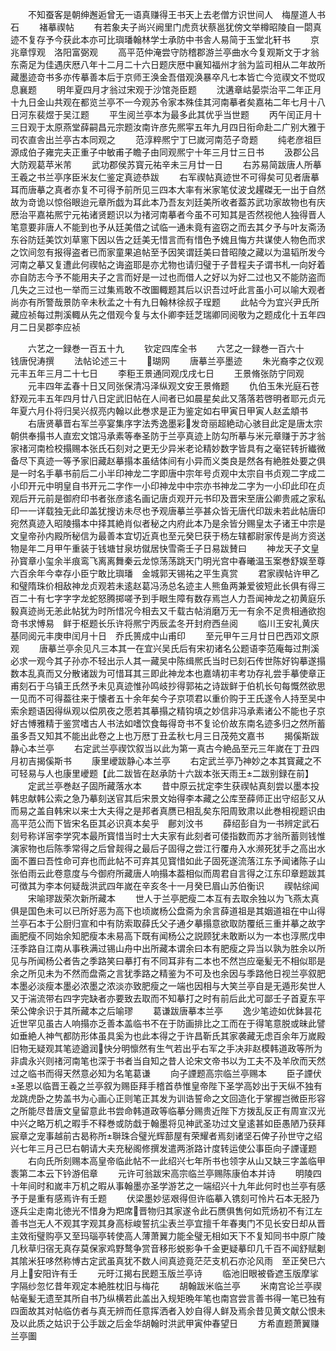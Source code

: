 <!-- { "loadSidebar": true } -->
　　不知蚕客是朝绅邂逅曾无一语真赚得王书天上去老僧方识世间人　梅屋道人书石
　　褚摹禊帖
　　有若象夫子尚兴阙里门虎贲状蔡邕犹傍文举樽昭陵自一閟真迹不复存予今获此本亦可比璵璠翰林学士承防中书舎人易简于玉堂北轩书
　　京兆章惇观　洛阳富弼观
　　高平范仲淹尝守防稽郡游兰亭曲水今复观斯文于才翁东斋足为佳遇庆厯八年十二月二十六日题庆厯中襄知福州才翁为监司相从二年故所藏墨迹竒书多亦传摹善本后于京师王涣金吾借观涣暴卒凡七本皆亡今览禊文不觉叹息襄题
　　明年夏四月才翁过宋观于沙馆尧臣题
　　沈遘章岵晏崇治平二年正月十九日金山共观在都览兰亭不一今观苏令家本殊佳其河南摹者矣嘉祐二年七月十八日河东裴煜于吴江题
　　平生阅兰亭本为最多此其优乎当世题
　　丙午闰正月十三日观于太原燕堂薛嗣昌元宗题汝南许彦先熈寜五年九月四日衔命赴二广别大雅于司农直舎出兰亭古本同观之
　　范淳粹熈宁丁巳嵗河南范子竒题
　　纯老彦祖巨源成伯子雍完夫正重子中敏甫子瞻子由同观熈宁十年三月廿三日书
　　汲郡公吕大防观葛苹米芾
　　武功郡侯苏寳元祐辛未三月廿一日
　　右苏易简跋唐人所摹王羲之书兰亭序臣米友仁鉴定真迹恭跋
　　右军禊帖真迹世不可得矣可见者唐摹耳而唐摹之真者亦复不可得予前所见三四本大率有米家笔仗波戈趯磔无一出于自然故为竒诡以惊俗眼迨元章所戯为耳此本乃吾友刘廷美所收者葢苏武功家故物也有庆厯治平嘉祐熈宁元祐诸贤题识以为禇河南摹者今虽不可知其是否然视他人独得晋人笔意要非唐人不能到也予从廷美借之试临一通未竟有盗窃之而去其夕予与叶友斋汤东谷防廷美饮刘草窻下因以告之廷美无惜言而有惜色予媿且悔方共谋使人物色而求之饮间忽有报得盗者已而家童果追帖至予因笑谓廷美曰昔昭陵之藏以为温韬所发今河南之摹又复遭此何禊帖之诲盗耶是亦尤物也请归璧于子昔程夫子谓书札一向好着亦自防志今予不能用夫子之言而好是一过也而借人之好以为好二过也又不能防盗而几失之三过也一举而三过集焉敢不改圗輙题其后以识吾过吁此言虽小可以喻大观者尚亦有所警哉景防辛未秋孟之十有九日翰林徐叔子珵题
　　此帖今为宜兴尹氏所藏应祯每过荆溪輙从先之借观今复与太仆卿李廷芝瑞卿同阅敬为之题成化十五年四月二日吴郡李应祯

　　六艺之一録巻一百五十九
　　钦定四库全书
　　六艺之一録巻一百六十　　　钱唐倪涛撰
　　法帖论述三十
　　瑚网
　　唐摹兰亭墨迹
　　朱光裔李之仪观元丰五年三月二十七日
　　李秬王景通同观戊戌七日
　　王景脩张防宁同观
　　元丰四年孟春十日又同张保清冯泽纵观文安王景脩题
　　仇伯玉朱光庭石苍舒观元丰五年四月廿八日定武旧帖在人间者已如晨星矣此又落落若啓明者耶元贞元年夏六月仆将归吴兴叔亮内翰以此巻求是正为鉴定如右甲寅日甲寅人赵孟頫书
　　右唐贤摹晋右军兰亭宴集序字法秀逸墨彩发竒丽超絶动心骇目此定是唐太宗朝供奉搨书人直宏文馆冯承素等奉圣防于兰亭真迹上防勾所摹与米元章赚于苏才翁家禇河南检校搨赐本张氏石刻对之更无少异米老论精妙数字皆具有之毫铓转折纎微备尽下真迹一等予家旧藏赵摹搨本虽结体间有小异而义类良是然各有絶胜处要之俱是一时名手摹书前后二小半印神龙二字即唐中宗年号贞观中太宗自书贞观二字成二小印开元中明皇自书开元二字作一小印神龙中中宗亦书神龙二字为一小印此印在贞观后开元前是御府印书者张彦逺名画记唐贞观开元书印及晋宋至唐公卿贵戚之家私印一一详载独无此印盖犹搜访未尽也予观唐摹兰亭甚众皆无唐代印跋未若此帖唐印宛然真迹入昭陵搨本中择其絶肖似者秘之内府此本乃是余皆分赐皇太子诸王中宗是文皇帝孙内殿所秘信为最善本宜切近真也至元癸巳获于杨左辖都尉家传是尚方资送物是年二月甲午重装于钱塘甘泉坊僦居快雪斋壬子日易跋賛曰
　　神龙天子文皇孙寳章小玺余半痕鸾飞离离舞秦云龙惊荡荡跳天门明光宫中春曦温玉案巻舒娱至尊六百余年今幸存小臣宁敢比璵璠　金城郭天锡祐之平生真赏
　　君家禊帖许甲乙和璧隋珠价相敌神龙贞观若未逺赵葛冯汤总名迹主人熊鱼两兼爱彼短此长俱有得三百二十有七字字字龙蛇怒腾掷嗟予到手眼生障有数存焉岂人力吾闻神龙之初黄庭乐毅真迹尚无恙此帖犹为时所惜况今相去又千载古帖消磨万无一有余不足贵相通欲抱竒书求愽易　鲜于枢题长乐许将熈宁丙辰孟冬开封府西亝阅
　　临川王安礼黄庆基同阅元丰庚申闰月十日　乔氏篑成中山甫印
　　至元甲午三月廿日巴西邓文原观
　　唐摹兰亭余见凡三本其一在宜兴吴氏后有宋初诸名公题语李范庵每过荆溪必求一观今其子孙亦不轻出示人其一藏吴中陈缉熈氏当时已刻石传世陈好钩摹遂搨数本乱真而又分散诸跋为可惜耳其三即此神龙本也嘉靖初丰考功存礼尝手摹使章正甫刻石于乌镇王氏然予未见真迹惟孙鸣岐抄得郭祐之诗跋鲜于伯机长句每慨然欲思一见而不可得葢往来于懐者五十余年矣今子京项君以重价购于王氏遂令人持至吴中索余题语因得纵观以偿夙夜之愿若其摹搨之精钩填之妙信非冯承素诸公不能也子京好古愽雅精于鉴赏嗜古人书法如嗜饮食每得竒书不复论价故东南名迹多归之然所蓄虽多吾又知其不能出此卷之上也万厯丁丑孟秋七月三日茂苑文嘉书
　　揭傒斯跋静心本兰亭
　　右定武兰亭禊饮叙当以此为第一真古今絶品至元三年嵗在丁丑四月初吉揭傒斯书
　　康里巙跋静心本兰亭
　　右定武兰亭乃神妙之本其寳藏之不可轻易与人也康里巙题【此二跋皆在赵承防十六跋本张天雨王二跋别録在前】
　　定武兰亭巻赵子固所藏落水本
　　昔中原云扰定李生获禊帖真刻尝以墨本投韩忠献韩公索之急乃摹刻送官其后宋景文始得李本藏之公库至薛师正出守绍彭又从而易之盖自韩宋以来士大夫得之是邦者真赝已相乱矣东阳周致肃以此巻相视题识由高平范公而下皆宋名臣其必识真本矣乎　鄜刘汶书
　　薛绍彭自为一书辨定武石刻号称详宻李学究本最所寳惜当时士大夫家有此刻者可偻指数而苏才翁所蓄则钱惟演家物也后陈季常得之后曾觌得之最后子固得之尝江行覆舟入水濒死犹手之高出水面不置曰吾性命可弃也而此帖不可弃其见寳惜如此子固死遂流落江东予闻诸陈子山张伯雨云此卷意度与今御府所藏唐人响搨本葢相似而周君自言得之江东印章题跋其可徴其为李本何疑哉洪武四年嵗在辛亥冬十一月癸巳眉山苏伯衡识
　　禊帖综闻
　　宋喻璆跋荣次新所藏本
　　世人于兰亭肥瘦二本互有去取余独以为飞燕太真俱是国色未可以已所好恶为高下也顷嵗杨公盘斋为余言薛道祖是其姻道祖在中山得兰亭石本于公厨归宣和中有防索取薛氏父子通夕摹搨意欲取防覆纸三重并摹之故字画肥瘦不同始余知肥瘦本未易高下既有闻杨公之説顾犹未敢断以为一本也淳熈戊申汪季路自江南从事秩满过锡山舟中出所藏本谓余曰本有肥瘦之异当以孰为胜余以所见与所闻杨公者告之季路笑曰摹打有不同耳非有二本也不然岂应毫髪无不相似耶是余之所见未为不然而盘斋之言犹季路之精鉴为不可及也余因与季路他日视兰亭叙肥本墨必淡瘦本墨必浓墨之浓淡亦致肥瘦之一端也因相与大笑兰亭自是无遁形矣世人又于湍流带右四字完缺者亦要致去取而不知摹打之时有前后此尤可鄙壬子首夏东平荣公俾余识于其所藏本之后喻璆
　　葛谦跋唐摹本兰亭
　　逸少笔迹如优鉢昙花近世罕见虽古人响搨亦乏善本盖临书不在于防画排比之工而在于得笔意脱或昧此譬如垂絶人神气都防形体虽具奚为也此本得之于许昌靳氏其家袭藏无虑百余年万嵗殿旧物无疑观其笔迹遒润快分明懔然有生气若出乎右军之手决非赵模韩道政等所为非虞永兴则禇河南笔也深于书者当自知之昔人论宋文帝书以为工夫不及羊欣而天然过之临书而得天然意必知为名笔葛谦
　　向子諲题高宗临兰亭赐本
　　臣子諲伏圣恩以临晋王羲之兰亭叙为赐臣拜手稽首恭惟皇帝陛下圣学高妙出于天纵不独有龙跳虎卧之势盖书为心画心正则笔正其发为训诰誓命之文回造化于掌握岂微臣形容之所能尽昔唐文皇留意此书尝命韩道政等临摹分赐贵近陛下方拨乱反正有周宣汉光中兴之略万机之暇手不释巻或防戱于翰墨将见神武圣功过文皇逺甚如臣愚陋乃获拜宸章之宠事越前古曷称所聨珠合璧光辉蔀屋有荣耀者焉刻诸坚石俾子孙世守之绍兴七年三月己巳右朝请大夫充秘阁修撰发遣两浙路计度转运使公事臣向子諲谨题
　　右向氏所刻赐本高皇帝临此帖不一此绍兴七年所书也领字从山又缺三字盖临甲袠第二本云下钤游佀章
　　元许可翁跋宋高宗临兰亭赐陈康伯本并诗
　　明陵四十年间时和嵗丰万机之暇从事翰墨亦圣学游艺之一端绍兴十九年此何时也兰亭有感予于是重有感焉许有壬题
　　伏梁墨妙惩艰得但许临摹入镌刻可怜片石本无胫乃逐兵尘走南北徳光不惜身为羓席晋物归其家遂令此石赝俱售何如荒炀初不有江左善书岂无人不观其字观其身高标峻誓抗尘表兰亭宜擅千年春夷门不见长安日却从晋主效衔璧购亭又至玛瑙亭转使高人薄萧翼力能全璧无相如天下不复知同书中原广陵几秋草归宿无真存莫保家鸡野鹜争赏音移形蜕影争千金更疑摹印几千百不闻舒赋劖其隂米狂哆然称愽古定武虽真犹不数人间真迹竟茫茫支机石亦沦风雨　至正癸巳六月上安阳许有壬
　　元旴江揭右民题玉版兰亭诗
　　临池旧眼被昏遮玉版摩挲字隔纱忽忆昔年观定本絶胜枕旧与梅花
　　胡翰跋米临兰亭
　　米南宫论兰亭禊帖毫髪无遗至其所自书乃纵横若此盖出入规矩晩年笔也南宫尝言善书得一笔已独有四面故其对帖临仿者与真无辨而任意挥洒者入妙自得人鲜及焉余昔见黄文献公恨未及以此质之姑识于公手跋之后金华胡翰时洪武甲寅仲春望日
　　方希直题萧翼赚兰亭圗
